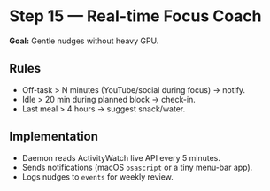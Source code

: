 # Step 15 — Real-time Focus Coach
**Goal:** Gentle nudges without heavy GPU.

## Rules
- Off-task > N minutes (YouTube/social during focus) → notify.  
- Idle > 20 min during planned block → check-in.  
- Last meal > 4 hours → suggest snack/water.

## Implementation
- Daemon reads ActivityWatch live API every 5 minutes.  
- Sends notifications (macOS `osascript` or a tiny menu-bar app).  
- Logs nudges to `events` for weekly review.
